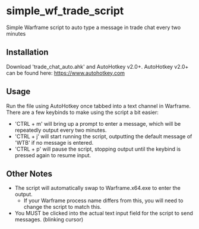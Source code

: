 # simple_wf_trade_script
Simple Warframe script to auto type a message in trade chat every two minutes

## Installation
Download 'trade_chat_auto.ahk' and AutoHotkey v2.0+. 
AutoHotkey v2.0+ can be found here: 
https://www.autohotkey.com

## Usage
Run the file using AutoHotkey once tabbed into a text channel in Warframe. There are a few keybinds to make using the script a bit easier:
- 'CTRL + m' will bring up a prompt to enter a message, which will be repeatedly output every two minutes.
- 'CTRL + j' will start running the script, outputting the default message of 'WTB' if no message is entered.
- 'CTRL + p' will pause the script, stopping output until the keybind is pressed again to resume input.

## Other Notes
- The script will automatically swap to Warframe.x64.exe to enter the output.
  - If your Warframe process name differs from this, you will need to change the script to match this.
- You MUST be clicked into the actual text input field for the script to send messages. (blinking cursor)
